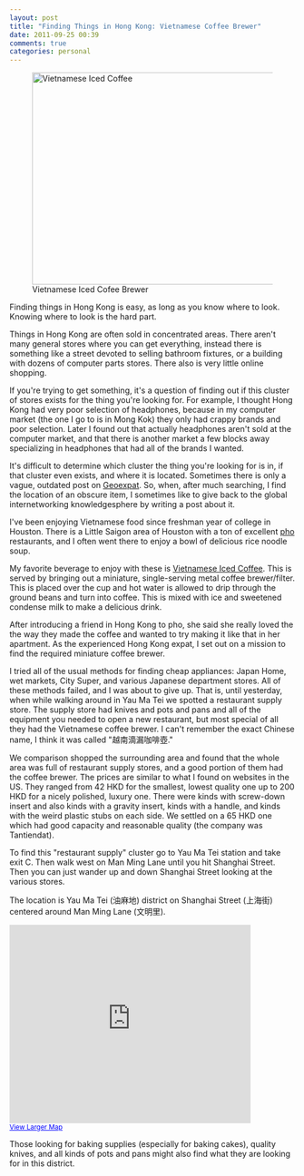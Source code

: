 ```yaml
---
layout: post
title: "Finding Things in Hong Kong: Vietnamese Coffee Brewer"
date: 2011-09-25 00:39
comments: true
categories: personal
---
```

<figure>
<a href="http://www.flickr.com/photos/divergio/6178555030/"
title="Vietnamese Iced Coffee by tdenton137, on Flickr"><img
src="http://farm7.static.flickr.com/6164/6178555030_27d631b100.jpg"
width="500" height="374" alt="Vietnamese Iced Coffee"></a>
<figcaption>Vietnamese Iced Cofee Brewer </figcaption>
</figure>

Finding things in Hong Kong is easy, as long as you know where to
look. Knowing where to look is the hard part.

<!--more-->

Things in Hong Kong are often sold in concentrated areas. There aren't
many general stores where you can get everything, instead there is something like a street devoted to selling bathroom fixtures, or a building with dozens of computer parts stores. There also is very little online shopping. 

If you're trying to get something, it's a question of finding out if
this cluster of stores exists for the thing you're looking for. For
example, I thought Hong Kong had very poor selection of headphones,
because in my computer market (the one I go to is in Mong Kok) they
only had crappy brands and poor selection. Later I found out that
actually headphones aren't sold at the computer market, and that there
is another market a few blocks away specializing in headphones that
had all of the brands I wanted.

It's difficult to determine which cluster the thing you're looking for
is in, if that cluster even exists, and where it is located. Sometimes there is only a vague, outdated post on
[Geoexpat](http://hongkong.geoexpat.com/ "Geoexpat forums"). So,
when, after much searching, I find the location of an obscure item, I
sometimes like to give back to the global internetworking knowledgesphere by
writing a post about it.

I've been enjoying Vietnamese food since freshman year of college in
Houston. There is a Little Saigon area of Houston with a ton of excellent
[pho](http://en.wikipedia.org/w/index.php?title=Ph%E1%BB%9F "wikipedia article about pho")
restaurants, and I often went there to enjoy a bowl of delicious
rice noodle soup. 

My favorite beverage to enjoy with these is
[Vietnamese Iced Coffee](http://en.wikipedia.org/wiki/Vietnamese_iced_coffee
"wikipedia article on ca phe da"). This is served by bringing out a
miniature, single-serving metal coffee brewer/filter. This is placed
over the cup and hot water is allowed to drip through the ground
beans and turn into coffee. This is mixed with ice and sweetened
condense milk to make a delicious drink. 

After introducing a friend in Hong Kong to pho, she said she really
loved the the way they made the coffee and wanted to try making it
like that in her apartment. As the experienced Hong Kong expat, I set
out on a mission to find the required miniature coffee brewer.

I tried all of the usual methods for finding cheap appliances: Japan Home, wet markets, City Super, and various Japanese department stores. All of these
methods failed, and I was about to give up. That is, until yesterday,
when while walking around in Yau Ma Tei we spotted a restaurant supply
store. The supply store had knives and pots and pans and all of the
equipment you needed to open a new restaurant, but most special of all
they had the Vietnamese coffee brewer. I can't remember the exact
Chinese name, I think it was called "越南滴漏咖啡壺."

We comparison shopped the surrounding area and found that the whole
area was full of restaurant supply stores, and a good portion of them
had the coffee brewer. The prices are similar to what I found on
websites in the US. They ranged from 42 HKD for the smallest, lowest
quality one up to 200 HKD for a nicely polished, luxury one. There were kinds with screw-down insert and also kinds with a
gravity insert, kinds with a handle, and kinds with the weird plastic
stubs on each side. We settled on a 65 HKD one which had good capacity and
reasonable quality (the company was Tantiendat).

To find this "restaurant supply" cluster  go to Yau Ma Tei station and take exit C. Then
walk west on Man Ming Lane until you hit Shanghai Street. Then you can
just wander up and down Shanghai Street looking at the various stores.

The location is Yau Ma Tei (油麻地) district on Shanghai Street (上海街) centered around Man Ming Lane (文明里). 

<iframe width="425" height="350" frameborder="0" scrolling="no" marginheight="0" marginwidth="0" src="http://maps.google.com/maps?f=q&amp;source=s_q&amp;hl=en&amp;geocode=&amp;q=Yau+On+Court&amp;aq=&amp;sll=22.311562,114.169659&amp;sspn=0.001412,0.002036&amp;vpsrc=6&amp;ie=UTF8&amp;hq=&amp;hnear=Yau+On+Court,+322+Shanghai+St,+Hong+Kong&amp;t=m&amp;ll=22.311669,114.169949&amp;spn=0.001737,0.00228&amp;z=18&amp;output=embed"></iframe><br /><small><a href="http://maps.google.com/maps?f=q&amp;source=embed&amp;hl=en&amp;geocode=&amp;q=Yau+On+Court&amp;aq=&amp;sll=22.311562,114.169659&amp;sspn=0.001412,0.002036&amp;vpsrc=6&amp;ie=UTF8&amp;hq=&amp;hnear=Yau+On+Court,+322+Shanghai+St,+Hong+Kong&amp;t=m&amp;ll=22.311669,114.169949&amp;spn=0.001737,0.00228&amp;z=18" style="color:#0000FF;text-align:left">View Larger Map</a></small>

Those looking for baking supplies (especially for baking cakes), quality knives, and all kinds of
pots and pans might also find what they are looking for in this
district. 
